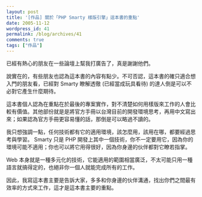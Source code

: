 ```yaml
---
layout: post
title: '[作品] 關於「PHP Smarty 樣版引擎」這本書的重點'
date: 2005-11-12
wordpress_id: 41
permalink: /blog/archives/41
comments: true
tags: ["作品"]
---
```


已經有熱心的朋友在一些論壇上幫我打廣告了，真是謝謝他們。

說實在的，有些朋友也認為這本書的內容有點少。不可否認，這本書的確只適合想入門的朋友看，已經對 Smarty 瞭解透徹 (已經當成玩具看待) 的達人倒是可以不必對它產生什麼期待。

這本書個人認為在重點在於最後的專案實作，對不清楚如何用樣版來工作的人會比較有價值。其他部份就是是將官方手冊以台灣目前的開發環境思考，再用中文寫出來；如果認為官方手冊更容易懂的話，那倒是可以略過不讀的。

我只想強調一點，任何技術都有它的適用環境，該怎麼用，該用在哪，都要經過思考與學習。 Smarty 只是 PHP 開發上其中一個技術，你不一定要用它，因為你的環境可能不適用；你也可以將它用得很好，因為你身邊的伙伴都對它瞭若指掌。

 Web 本身就是一種多元化的技術，它能適用的範圍相當廣泛，不太可能只用一種語言就搞得定的，也絕非你一個人就能完成所有的工作。

因此，我寫這本書主要是告訴大家，多多和你身邊的伙伴溝通，找出你們之間最有效率的方式來工作，這才是這本書主要的重點。
